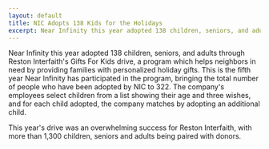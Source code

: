 ```yaml
---
layout: default
title: NIC Adopts 138 Kids for the Holidays
excerpt: Near Infinity this year adopted 138 children, seniors, and adults through Reston Interfaith's Gifts For Kids drive, a program which helps...
---
```

Near Infinity this year adopted 138 children, seniors, and adults through Reston Interfaith's Gifts For Kids drive, a program which helps neighbors in need by providing families with personalized holiday gifts. This is the fifth year Near Infinity has participated in the program, bringing the total number of people who have been adopted by NIC to 322. The company's employees select children from a list showing their age and three wishes, and for each child adopted, the company matches by adopting an additional child.

This year's drive was an overwhelming success for Reston Interfaith, with more than 1,300 children, seniors and adults being paired with donors.
